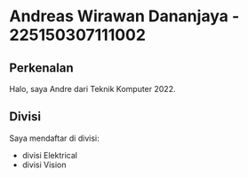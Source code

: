# Andreas Wirawan Dananjaya - 225150307111002
## Perkenalan
Halo, saya Andre dari Teknik Komputer 2022.
## Divisi
Saya mendaftar di divisi:
- divisi Elektrical
- divisi Vision
